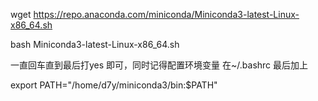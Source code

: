 wget https://repo.anaconda.com/miniconda/Miniconda3-latest-Linux-x86_64.sh

bash Miniconda3-latest-Linux-x86_64.sh

一直回车直到最后打yes 即可，同时记得配置环境变量
在~/.bashrc 最后加上

export PATH="/home/d7y/miniconda3/bin:$PATH"
